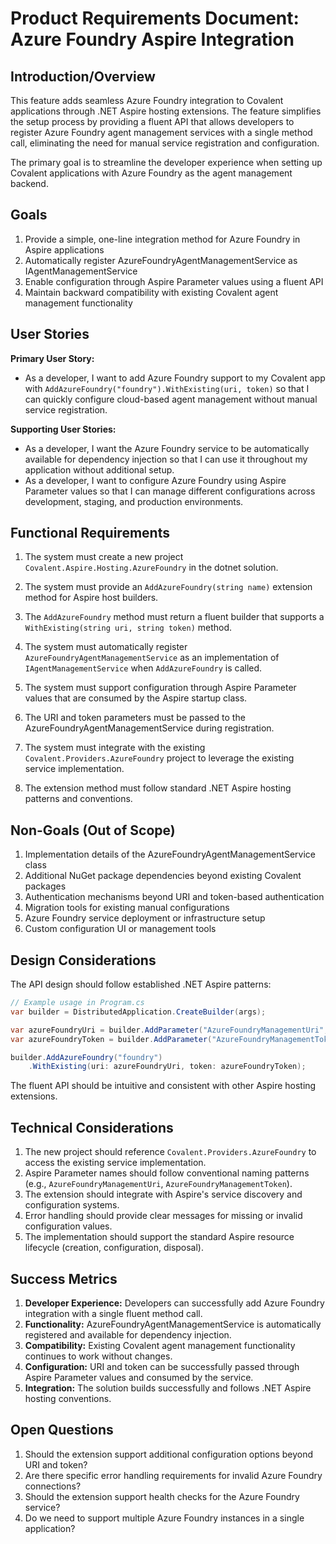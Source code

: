 # Product Requirements Document: Azure Foundry Aspire Integration

## Introduction/Overview

This feature adds seamless Azure Foundry integration to Covalent applications through .NET Aspire hosting extensions. The feature simplifies the setup process by providing a fluent API that allows developers to register Azure Foundry agent management services with a single method call, eliminating the need for manual service registration and configuration.

The primary goal is to streamline the developer experience when setting up Covalent applications with Azure Foundry as the agent management backend.

## Goals

1. Provide a simple, one-line integration method for Azure Foundry in Aspire applications
2. Automatically register AzureFoundryAgentManagementService as IAgentManagementService
3. Enable configuration through Aspire Parameter values using a fluent API
4. Maintain backward compatibility with existing Covalent agent management functionality

## User Stories

**Primary User Story:**
- As a developer, I want to add Azure Foundry support to my Covalent app with `AddAzureFoundry("foundry").WithExisting(uri, token)` so that I can quickly configure cloud-based agent management without manual service registration.

**Supporting User Stories:**
- As a developer, I want the Azure Foundry service to be automatically available for dependency injection so that I can use it throughout my application without additional setup.
- As a developer, I want to configure Azure Foundry using Aspire Parameter values so that I can manage different configurations across development, staging, and production environments.

## Functional Requirements

1. The system must create a new project `Covalent.Aspire.Hosting.AzureFoundry` in the dotnet solution.

2. The system must provide an `AddAzureFoundry(string name)` extension method for Aspire host builders.

3. The `AddAzureFoundry` method must return a fluent builder that supports a `WithExisting(string uri, string token)` method.

4. The system must automatically register `AzureFoundryAgentManagementService` as an implementation of `IAgentManagementService` when `AddAzureFoundry` is called.

5. The system must support configuration through Aspire Parameter values that are consumed by the Aspire startup class.

6. The URI and token parameters must be passed to the AzureFoundryAgentManagementService during registration.

7. The system must integrate with the existing `Covalent.Providers.AzureFoundry` project to leverage the existing service implementation.

8. The extension method must follow standard .NET Aspire hosting patterns and conventions.

## Non-Goals (Out of Scope)

1. Implementation details of the AzureFoundryAgentManagementService class
2. Additional NuGet package dependencies beyond existing Covalent packages
3. Authentication mechanisms beyond URI and token-based authentication
4. Migration tools for existing manual configurations
5. Azure Foundry service deployment or infrastructure setup
6. Custom configuration UI or management tools

## Design Considerations

The API design should follow established .NET Aspire patterns:

```csharp
// Example usage in Program.cs
var builder = DistributedApplication.CreateBuilder(args);

var azureFoundryUri = builder.AddParameter("AzureFoundryManagementUri", true);
var azureFoundryToken = builder.AddParameter("AzureFoundryManagementToken", true);

builder.AddAzureFoundry("foundry")
    .WithExisting(uri: azureFoundryUri, token: azureFoundryToken);
```

The fluent API should be intuitive and consistent with other Aspire hosting extensions.

## Technical Considerations

1. The new project should reference `Covalent.Providers.AzureFoundry` to access the existing service implementation.
2. Aspire Parameter names should follow conventional naming patterns (e.g., `AzureFoundryManagementUri`, `AzureFoundryManagementToken`).
3. The extension should integrate with Aspire's service discovery and configuration systems.
4. Error handling should provide clear messages for missing or invalid configuration values.
5. The implementation should support the standard Aspire resource lifecycle (creation, configuration, disposal).

## Success Metrics

1. **Developer Experience:** Developers can successfully add Azure Foundry integration with a single fluent method call.
2. **Functionality:** AzureFoundryAgentManagementService is automatically registered and available for dependency injection.
3. **Compatibility:** Existing Covalent agent management functionality continues to work without changes.
4. **Configuration:** URI and token can be successfully passed through Aspire Parameter values and consumed by the service.
5. **Integration:** The solution builds successfully and follows .NET Aspire hosting conventions.

## Open Questions

1. Should the extension support additional configuration options beyond URI and token?
2. Are there specific error handling requirements for invalid Azure Foundry connections?
3. Should the extension support health checks for the Azure Foundry service?
4. Do we need to support multiple Azure Foundry instances in a single application?